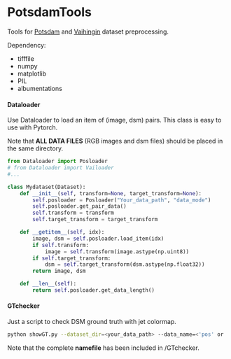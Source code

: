 # PotsdamTools
Tools for [Potsdam](<http://www2.isprs.org/commissions/comm3/wg4/2d-sem-label-potsdam.html>) and [Vaihingin](http://www2.isprs.org/commissions/comm3/wg4/2d-sem-label-vaihingen.html) dataset preprocessing.

Dependency:

- tifffile
- numpy
- matplotlib
- PIL
- albumentations

#### Dataloader

Use Dataloader to load an item of (image, dsm) pairs. This class is easy to use with Pytorch.

Note that **ALL DATA FILES** (RGB images and dsm files) should be placed in the same directory.

```python
from Dataloader import Posloader
# from Dataloader import Vailoader
#...

class Mydataset(Dataset):
    def __init__(self, transform=None, target_transform=None):
        self.posloader = Posloader("Your_data_path", "data_mode")
        self.posloader.get_pair_data()
        self.transform = transform
        self.target_transform = target_transform

    def __getitem__(self, idx):
        image, dsm = self.posloader.load_item(idx)
        if self.transform:
            image = self.transform(image.astype(np.uint8))
        if self.target_transform:
            dsm = self.target_transform(dsm.astype(np.float32))
        return image, dsm

    def __len__(self):
        return self.posloader.get_data_length()
```

#### GTchecker

Just a script to check DSM ground truth with jet colormap.

```bash
python showGT.py --dataset_dir=<your_data_path> --data_name=<'pos' or 'vai'>
```

Note that the complete **namefile** has been included in /GTchecker.
